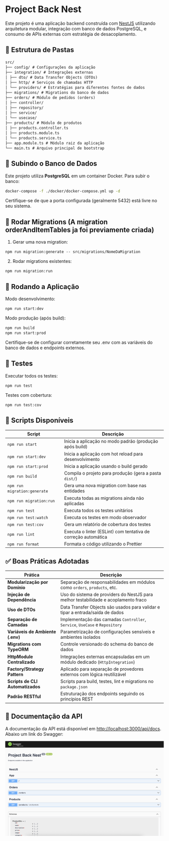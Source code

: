 # Project Back Nest

Este projeto é uma aplicação backend construída com [NestJS](https://nestjs.com/) utilizando arquitetura modular, integração com banco de dados PostgreSQL, e consumo de APIs externas com estratégia de desacoplamento.

## 📁 Estrutura de Pastas

```
src/
├── config/ # Configurações da aplicação
├── integration/ # Integrações externas
│ ├── dto/ # Data Transfer Objects (DTOs)
│ ├── http/ # Serviços de chamadas HTTP
│ └── providers/ # Estratégias para diferentes fontes de dados
├── migrations/ # Migrations do banco de dados
├── orders/ # Módulo de pedidos (orders)
│ ├── controller/
│ ├── repository/
│ ├── service/
│ └── usecase/
├── products/ # Módulo de produtos
│ ├── products.controller.ts
│ ├── products.module.ts
│ └── products.service.ts
├── app.module.ts # Módulo raiz da aplicação
└── main.ts # Arquivo principal de bootstrap
```

## 🐘 Subindo o Banco de Dados

Este projeto utiliza **PostgreSQL** em um container Docker. Para subir o banco:

```bash
docker-compose -f ./docker/docker-compose.yml up -d
```
Certifique-se de que a porta configurada (geralmente 5432) está livre no seu sistema.

## 🔧 Rodar Migrations (A migration orderAndItemTables ja foi previamente criada)
1. Gerar uma nova migration:

```
npm run migration:generate -- src/migrations/NomeDaMigration
```
2. Rodar migrations existentes:

```
npm run migration:run
```

## 🚀 Rodando a Aplicação

Modo desenvolvimento:

```
npm run start:dev
```

Modo produção (após build):

```
npm run build
npm run start:prod
```

Certifique-se de configurar corretamente seu .env com as variáveis do banco de dados e endpoints externos.

## 🧪 Testes

Executar todos os testes:

```
npm run test
```

Testes com cobertura:

```
npm run test:cov
```

## 📜 Scripts Disponíveis

| Script               | Descrição                                                       |
|----------------------|------------------------------------------------------------------|
| `npm run start`       | Inicia a aplicação no modo padrão (produção após build)         |
| `npm run start:dev`   | Inicia a aplicação com hot reload para desenvolvimento          |
| `npm run start:prod`  | Inicia a aplicação usando o build gerado                         |
| `npm run build`       | Compila o projeto para produção (gera a pasta `dist/`)          |
| `npm run migration:generate` | Gera uma nova migration com base nas entidades             |
| `npm run migration:run`      | Executa todas as migrations ainda não aplicadas            |
| `npm run test`        | Executa todos os testes unitários                               |
| `npm run test:watch`  | Executa os testes em modo observador                            |
| `npm run test:cov`    | Gera um relatório de cobertura dos testes                       |
| `npm run lint`        | Executa o linter (ESLint) com tentativa de correção automática  |
| `npm run format`      | Formata o código utilizando o Prettier                          |

## ✅ Boas Práticas Adotadas

| Prática                           | Descrição                                                                 |
|-----------------------------------|---------------------------------------------------------------------------|
| **Modularização por Domínio**     | Separação de responsabilidades em módulos como `orders`, `products`, etc.|
| **Injeção de Dependência**        | Uso do sistema de providers do NestJS para melhor testabilidade e acoplamento fraco |
| **Uso de DTOs**                   | Data Transfer Objects são usados para validar e tipar a entrada/saída de dados |
| **Separação de Camadas**          | Implementação das camadas `Controller`, `Service`, `UseCase` e `Repository` |
| **Variáveis de Ambiente (.env)**  | Parametrização de configurações sensíveis e ambientes isolados           |
| **Migrations com TypeORM**        | Controle versionado do schema do banco de dados                          |
| **HttpModule Centralizado**       | Integrações externas encapsuladas em um módulo dedicado (`HttpIntegration`) |
| **Factory/Strategy Pattern**      | Aplicado para separação de provedores externos com lógica reutilizável   |
| **Scripts de CLI Automatizados**  | Scripts para build, testes, lint e migrations no `package.json`          |
| **Padrão RESTful**                | Estruturação dos endpoints seguindo os princípios REST                   |

## 📄 Documentação da API

A documentação da API está disponível em [http://localhost:3000/api/docs](http://localhost:3000/api/docs). Abaixo um link do Swagger:

![Link Swagger](docs/swagger-example.png)